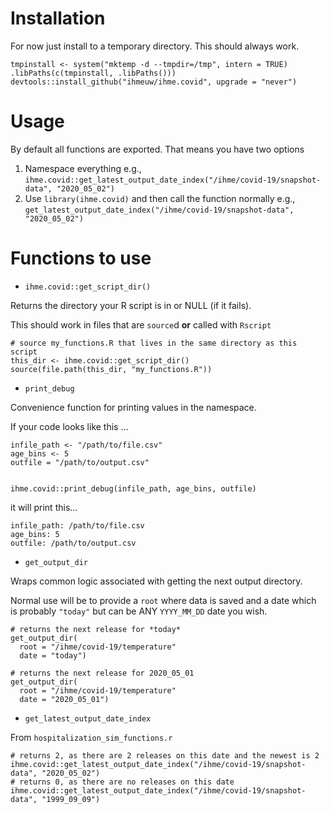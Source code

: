 # Installation

For now just install to a temporary directory. This should always work.
```
tmpinstall <- system("mktemp -d --tmpdir=/tmp", intern = TRUE)
.libPaths(c(tmpinstall, .libPaths()))
devtools::install_github("ihmeuw/ihme.covid", upgrade = "never")
```

# Usage

By default all functions are exported. That means you have two options

1. Namespace everything e.g., `ihme.covid::get_latest_output_date_index("/ihme/covid-19/snapshot-data", "2020_05_02")`
1. Use `library(ihme.covid)` and then call the function normally e.g., `get_latest_output_date_index("/ihme/covid-19/snapshot-data", "2020_05_02")`

# Functions to use

* `ihme.covid::get_script_dir()`

Returns the directory your R script is in or NULL (if it fails).

This should work in files that are `source`d **or** called with `Rscript`
```
# source my_functions.R that lives in the same directory as this script
this_dir <- ihme.covid::get_script_dir()
source(file.path(this_dir, "my_functions.R"))
```

* `print_debug`

Convenience function for printing values in the namespace.

If your code looks like this ...
```
infile_path <- "/path/to/file.csv"
age_bins <- 5
outfile = "/path/to/output.csv"


ihme.covid::print_debug(infile_path, age_bins, outfile)
```

it will print this...
```
infile_path: /path/to/file.csv
age_bins: 5
outfile: /path/to/output.csv
```

* `get_output_dir`

Wraps common logic associated with getting the next output directory.

Normal use will be to provide a `root` where data is saved and a date which is probably `"today"` but can be ANY `YYYY_MM_DD` date you wish.

```
# returns the next release for *today*
get_output_dir(
  root = "/ihme/covid-19/temperature"
  date = "today")

# returns the next release for 2020_05_01
get_output_dir(
  root = "/ihme/covid-19/temperature"
  date = "2020_05_01")
```

* `get_latest_output_date_index`

From `hospitalization_sim_functions.r`

```
# returns 2, as there are 2 releases on this date and the newest is 2
ihme.covid::get_latest_output_date_index("/ihme/covid-19/snapshot-data", "2020_05_02")
# returns 0, as there are no releases on this date
ihme.covid::get_latest_output_date_index("/ihme/covid-19/snapshot-data", "1999_09_09")
```
